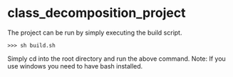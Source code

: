 # class_decomposition_project

The project can be run by simply executing the build script.

	>>> sh build.sh

Simply cd into the root directory and run the above command.
Note: If you use windows you need to have bash installed.